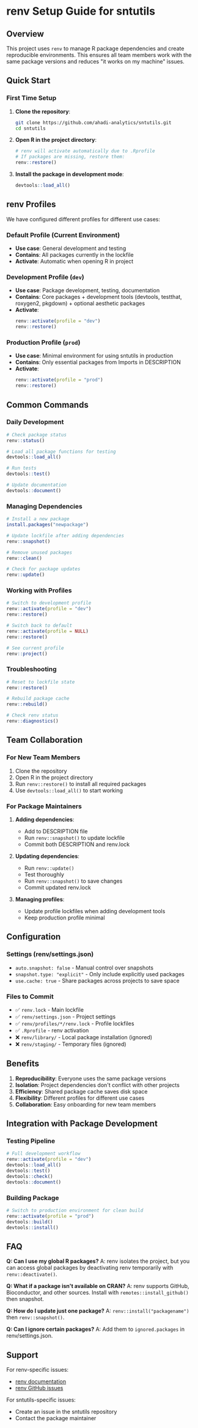 # renv Setup Guide for sntutils

## Overview

This project uses `renv` to manage R package dependencies and create reproducible environments. This ensures all team members work with the same package versions and reduces "it works on my machine" issues.

## Quick Start

### First Time Setup

1. **Clone the repository**:
   ```bash
   git clone https://github.com/ahadi-analytics/sntutils.git
   cd sntutils
   ```

2. **Open R in the project directory**:
   ```r
   # renv will activate automatically due to .Rprofile
   # If packages are missing, restore them:
   renv::restore()
   ```

3. **Install the package in development mode**:
   ```r
   devtools::load_all()
   ```

## renv Profiles

We have configured different profiles for different use cases:

### Default Profile (Current Environment)
- **Use case**: General development and testing
- **Contains**: All packages currently in the lockfile
- **Activate**: Automatic when opening R in project

### Development Profile (`dev`)
- **Use case**: Package development, testing, documentation
- **Contains**: Core packages + development tools (devtools, testthat, roxygen2, pkgdown) + optional aesthetic packages
- **Activate**: 
  ```r
  renv::activate(profile = "dev")
  renv::restore()
  ```

### Production Profile (`prod`)
- **Use case**: Minimal environment for using sntutils in production
- **Contains**: Only essential packages from Imports in DESCRIPTION
- **Activate**:
  ```r
  renv::activate(profile = "prod")
  renv::restore()
  ```

## Common Commands

### Daily Development
```r
# Check package status
renv::status()

# Load all package functions for testing
devtools::load_all()

# Run tests
devtools::test()

# Update documentation
devtools::document()
```

### Managing Dependencies

```r
# Install a new package
install.packages("newpackage")

# Update lockfile after adding dependencies
renv::snapshot()

# Remove unused packages
renv::clean()

# Check for package updates
renv::update()
```

### Working with Profiles

```r
# Switch to development profile
renv::activate(profile = "dev")
renv::restore()

# Switch back to default
renv::activate(profile = NULL)
renv::restore()

# See current profile
renv::project()
```

### Troubleshooting

```r
# Reset to lockfile state
renv::restore()

# Rebuild package cache
renv::rebuild()

# Check renv status
renv::diagnostics()
```

## Team Collaboration

### For New Team Members

1. Clone the repository
2. Open R in the project directory
3. Run `renv::restore()` to install all required packages
4. Use `devtools::load_all()` to start working

### For Package Maintainers

1. **Adding dependencies**: 
   - Add to DESCRIPTION file
   - Run `renv::snapshot()` to update lockfile
   - Commit both DESCRIPTION and renv.lock

2. **Updating dependencies**:
   - Run `renv::update()` 
   - Test thoroughly
   - Run `renv::snapshot()` to save changes
   - Commit updated renv.lock

3. **Managing profiles**:
   - Update profile lockfiles when adding development tools
   - Keep production profile minimal

## Configuration

### Settings (renv/settings.json)
- `auto.snapshot: false` - Manual control over snapshots
- `snapshot.type: "explicit"` - Only include explicitly used packages
- `use.cache: true` - Share packages across projects to save space

### Files to Commit
- ✅ `renv.lock` - Main lockfile
- ✅ `renv/settings.json` - Project settings  
- ✅ `renv/profiles/*/renv.lock` - Profile lockfiles
- ✅ `.Rprofile` - renv activation
- ❌ `renv/library/` - Local package installation (ignored)
- ❌ `renv/staging/` - Temporary files (ignored)

## Benefits

1. **Reproducibility**: Everyone uses the same package versions
2. **Isolation**: Project dependencies don't conflict with other projects
3. **Efficiency**: Shared package cache saves disk space
4. **Flexibility**: Different profiles for different use cases
5. **Collaboration**: Easy onboarding for new team members

## Integration with Package Development

### Testing Pipeline
```r
# Full development workflow
renv::activate(profile = "dev")
devtools::load_all()
devtools::test()
devtools::check()
devtools::document()
```

### Building Package
```r
# Switch to production environment for clean build
renv::activate(profile = "prod")
devtools::build()
devtools::install()
```

## FAQ

**Q: Can I use my global R packages?**
A: renv isolates the project, but you can access global packages by deactivating renv temporarily with `renv::deactivate()`.

**Q: What if a package isn't available on CRAN?**
A: renv supports GitHub, Bioconductor, and other sources. Install with `remotes::install_github()` then snapshot.

**Q: How do I update just one package?**
A: `renv::install("packagename")` then `renv::snapshot()`.

**Q: Can I ignore certain packages?**
A: Add them to `ignored.packages` in renv/settings.json.

## Support

For renv-specific issues:
- [renv documentation](https://rstudio.github.io/renv/)
- [renv GitHub issues](https://github.com/rstudio/renv/issues)

For sntutils-specific issues:
- Create an issue in the sntutils repository
- Contact the package maintainer